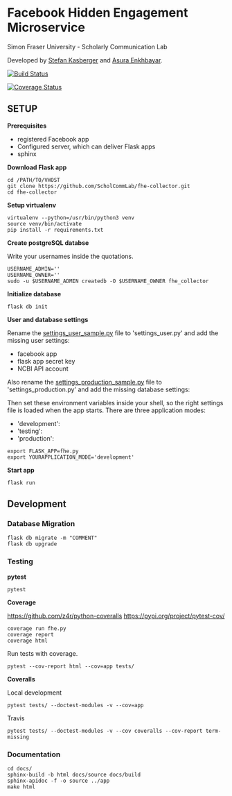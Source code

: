 # Facebook Hidden Engagement Microservice

Simon Fraser University - Scholarly Communication Lab

Developed by [Stefan Kasberger](http://stefankasberger.at) and [Asura Enkhbayar](https://github.com/Bubblbu).

[![Build Status](https://travis-ci.org/ScholCommLab/fhe-collector.svg?branch=master)](https://travis-ci.org/ScholCommLab/fhe-collector)

[![Coverage Status](https://coveralls.io/repos/github/ScholCommLab/fhe-collector/badge.svg?branch=master)](https://coveralls.io/github/ScholCommLab/fhe-collector?branch=master)

## SETUP

**Prerequisites**

* registered Facebook app
* Configured server, which can deliver Flask apps
* sphinx

**Download Flask app**

```
cd /PATH/TO/VHOST
git clone https://github.com/ScholCommLab/fhe-collector.git
cd fhe-collector
```

**Setup virtualenv**

```
virtualenv --python=/usr/bin/python3 venv
source venv/bin/activate
pip install -r requirements.txt
```

**Create postgreSQL databse**

Write your usernames inside the quotations.

```
USERNAME_ADMIN=''
USERNAME_OWNER=''
sudo -u $USERNAME_ADMIN createdb -O $USERNAME_OWNER fhe_collector
```

**Initialize database**

```
flask db init
```

**User and database settings**

Rename the [settings_user_sample.py](settings_user_sample.py) file to 'settings_user.py' and add the missing user settings:

* facebook app
* flask app secret key
* NCBI API account

Also rename the [settings_production_sample.py](settings_production_sample.py) file to 'settings_production.py' and add the missing database settings:

Then set these environment variables inside your shell, so the right settings file is loaded when the app starts. There are three application modes:

* 'development':
* 'testing':
* 'production':

```
export FLASK_APP=fhe.py
export YOURAPPLICATION_MODE='development'
```

**Start app**

```
flask run
```

## Development

### Database Migration

```
flask db migrate -m "COMMENT"
flask db upgrade
```

### Testing

**pytest**

```
pytest
```

**Coverage**

https://github.com/z4r/python-coveralls
https://pypi.org/project/pytest-cov/

```
coverage run fhe.py  
coverage report
coverage html
```

Run tests with coverage.
```
pytest --cov-report html --cov=app tests/

```
**Coveralls**

Local development
```
pytest tests/ --doctest-modules -v --cov=app
```

Travis
```
pytest tests/ --doctest-modules -v --cov coveralls --cov-report term-missing
```


### Documentation

```
cd docs/
sphinx-build -b html docs/source docs/build
sphinx-apidoc -f -o source ../app
make html
```
